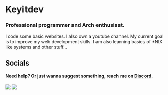 # Keyitdev

### Professional programmer and Arch enthusiast.

I code some basic websites. I also own a youtube channel. My current goal is to improve my web development skills. I am also learning basics of *NIX like systems and other stuff...

<!-- [![Anurag's GitHub stats](https://github-readme-stats.vercel.app/api?username=Keyitdev&theme=github_dark&show_icons=true)](https://github.com/anuraghazra/github-readme-stats)
 -->

## Socials

#### Need help? Or just wanna suggest something, reach me on [Discord]().

<!-- ### Check out my website **[Keyitdev]()** -->

<a href="http://www.youtube.com/channel/UCVoGVyAP2sHPQyegwBMJKyQ?sub_confirmation=1" target="blank"><img src="https://img.shields.io/badge/Youtube-ff0000?style=for-the-badge&logo=youtube&logoColor=white" /></a>
<a href="https://www.reddit.com/user/Keyitdev" target="blank"><img src="https://img.shields.io/badge/Reddit-FF4500?style=for-the-badge&logo=reddit&logoColor=white" /></a>

